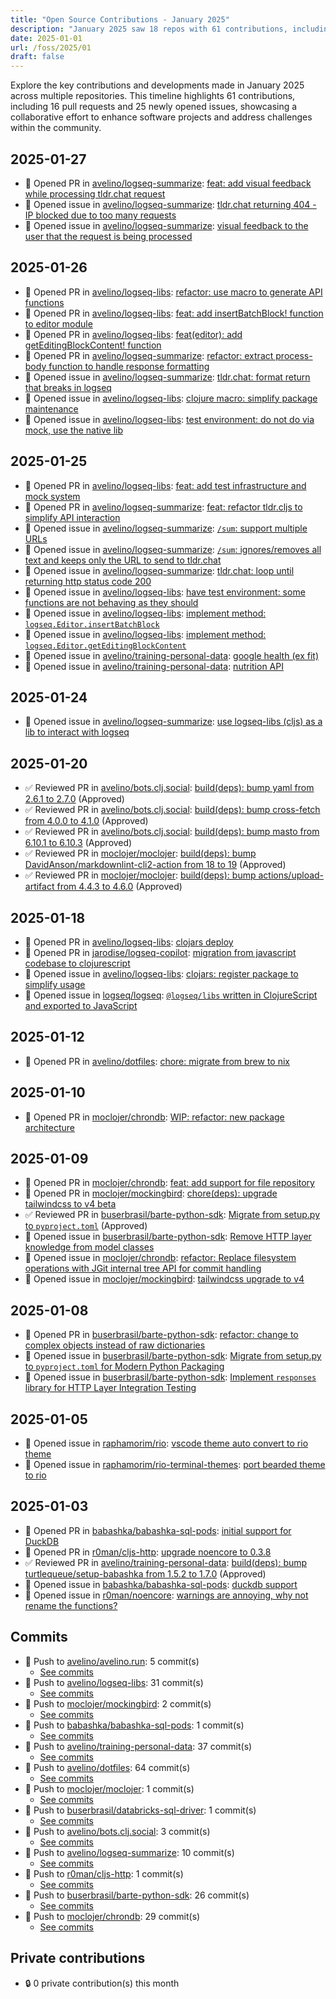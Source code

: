 ```yaml
---
title: "Open Source Contributions - January 2025"
description: "January 2025 saw 18 repos with 61 contributions, including 16 PRs and 25 issues, driving significant advancements in software development."
date: 2025-01-01
url: /foss/2025/01
draft: false
---
```


Explore the key contributions and developments made in January 2025 across multiple repositories. This timeline highlights 61 contributions, including 16 pull requests and 25 newly opened issues, showcasing a collaborative effort to enhance software projects and address challenges within the community.

## 2025-01-27

- 🔀 Opened PR in [avelino/logseq-summarize](https://github.com/avelino/logseq-summarize): [feat: add visual feedback while processing tldr.chat request](https://github.com/avelino/logseq-summarize/pull/22)
- 🐛 Opened issue in [avelino/logseq-summarize](https://github.com/avelino/logseq-summarize): [tldr.chat returning 404 - IP blocked due to too many requests](https://github.com/avelino/logseq-summarize/issues/23)
- 🐛 Opened issue in [avelino/logseq-summarize](https://github.com/avelino/logseq-summarize): [visual feedback to the user that the request is being processed](https://github.com/avelino/logseq-summarize/issues/21)

## 2025-01-26

- 🔀 Opened PR in [avelino/logseq-libs](https://github.com/avelino/logseq-libs): [refactor: use macro to generate API functions](https://github.com/avelino/logseq-libs/pull/11)
- 🔀 Opened PR in [avelino/logseq-libs](https://github.com/avelino/logseq-libs): [feat: add insertBatchBlock! function to editor module](https://github.com/avelino/logseq-libs/pull/9)
- 🔀 Opened PR in [avelino/logseq-libs](https://github.com/avelino/logseq-libs): [feat(editor): add getEditingBlockContent! function](https://github.com/avelino/logseq-libs/pull/8)
- 🔀 Opened PR in [avelino/logseq-summarize](https://github.com/avelino/logseq-summarize): [refactor: extract process-body function to handle response formatting](https://github.com/avelino/logseq-summarize/pull/19)
- 🐛 Opened issue in [avelino/logseq-summarize](https://github.com/avelino/logseq-summarize): [tldr.chat: format return that breaks in logseq](https://github.com/avelino/logseq-summarize/issues/18)
- 🐛 Opened issue in [avelino/logseq-libs](https://github.com/avelino/logseq-libs): [clojure macro: simplify package maintenance](https://github.com/avelino/logseq-libs/issues/10)
- 🐛 Opened issue in [avelino/logseq-libs](https://github.com/avelino/logseq-libs): [test environment: do not do via mock, use the native lib](https://github.com/avelino/logseq-libs/issues/7)

## 2025-01-25

- 🔀 Opened PR in [avelino/logseq-libs](https://github.com/avelino/logseq-libs): [feat: add test infrastructure and mock system](https://github.com/avelino/logseq-libs/pull/6)
- 🔀 Opened PR in [avelino/logseq-summarize](https://github.com/avelino/logseq-summarize): [feat: refactor tldr.cljs to simplify API interaction](https://github.com/avelino/logseq-summarize/pull/15)
- 🐛 Opened issue in [avelino/logseq-summarize](https://github.com/avelino/logseq-summarize): [`/sum`: support multiple URLs](https://github.com/avelino/logseq-summarize/issues/17)
- 🐛 Opened issue in [avelino/logseq-summarize](https://github.com/avelino/logseq-summarize): [`/sum`: ignores/removes all text and keeps only the URL to send to tldr.chat](https://github.com/avelino/logseq-summarize/issues/16)
- 🐛 Opened issue in [avelino/logseq-summarize](https://github.com/avelino/logseq-summarize): [tldr.chat: loop until returning http status code 200](https://github.com/avelino/logseq-summarize/issues/14)
- 🐛 Opened issue in [avelino/logseq-libs](https://github.com/avelino/logseq-libs): [have test environment: some functions are not behaving as they should](https://github.com/avelino/logseq-libs/issues/5)
- 🐛 Opened issue in [avelino/logseq-libs](https://github.com/avelino/logseq-libs): [implement method: `logseq.Editor.insertBatchBlock`](https://github.com/avelino/logseq-libs/issues/4)
- 🐛 Opened issue in [avelino/logseq-libs](https://github.com/avelino/logseq-libs): [implement method: `logseq.Editor.getEditingBlockContent`](https://github.com/avelino/logseq-libs/issues/3)
- 🐛 Opened issue in [avelino/training-personal-data](https://github.com/avelino/training-personal-data): [google health (ex fit)](https://github.com/avelino/training-personal-data/issues/3)
- 🐛 Opened issue in [avelino/training-personal-data](https://github.com/avelino/training-personal-data): [nutrition API](https://github.com/avelino/training-personal-data/issues/2)

## 2025-01-24

- 🐛 Opened issue in [avelino/logseq-summarize](https://github.com/avelino/logseq-summarize): [use logseq-libs (cljs) as a lib to interact with logseq](https://github.com/avelino/logseq-summarize/issues/13)

## 2025-01-20

- ✅ Reviewed PR in [avelino/bots.clj.social](https://github.com/avelino/bots.clj.social): [build(deps): bump yaml from 2.6.1 to 2.7.0](https://github.com/avelino/bots.clj.social/pull/155#pullrequestreview-2562173695) (Approved)
- ✅ Reviewed PR in [avelino/bots.clj.social](https://github.com/avelino/bots.clj.social): [build(deps): bump cross-fetch from 4.0.0 to 4.1.0](https://github.com/avelino/bots.clj.social/pull/154#pullrequestreview-2562170112) (Approved)
- ✅ Reviewed PR in [avelino/bots.clj.social](https://github.com/avelino/bots.clj.social): [build(deps): bump masto from 6.10.1 to 6.10.3](https://github.com/avelino/bots.clj.social/pull/157#pullrequestreview-2562169068) (Approved)
- ✅ Reviewed PR in [moclojer/moclojer](https://github.com/moclojer/moclojer): [build(deps): bump DavidAnson/markdownlint-cli2-action from 18 to 19](https://github.com/moclojer/moclojer/pull/297#pullrequestreview-2562661314) (Approved)
- ✅ Reviewed PR in [moclojer/moclojer](https://github.com/moclojer/moclojer): [build(deps): bump actions/upload-artifact from 4.4.3 to 4.6.0](https://github.com/moclojer/moclojer/pull/298#pullrequestreview-2562659595) (Approved)

## 2025-01-18

- 🔀 Opened PR in [avelino/logseq-libs](https://github.com/avelino/logseq-libs): [clojars deploy](https://github.com/avelino/logseq-libs/pull/2)
- 🔀 Opened PR in [jarodise/logseq-copilot](https://github.com/jarodise/logseq-copilot): [migration from javascript codebase to clojurescript](https://github.com/jarodise/logseq-copilot/pull/5)
- 🐛 Opened issue in [avelino/logseq-libs](https://github.com/avelino/logseq-libs): [clojars: register package to simplify usage](https://github.com/avelino/logseq-libs/issues/1)
- 🐛 Opened issue in [logseq/logseq](https://github.com/logseq/logseq): [`@logseq/libs` written in ClojureScript and exported to JavaScript](https://github.com/logseq/logseq/issues/11689)

## 2025-01-12

- 🔀 Opened PR in [avelino/dotfiles](https://github.com/avelino/dotfiles): [chore: migrate from brew to nix](https://github.com/avelino/dotfiles/pull/5)

## 2025-01-10

- 🔀 Opened PR in [moclojer/chrondb](https://github.com/moclojer/chrondb): [WIP: refactor: new package architecture](https://github.com/moclojer/chrondb/pull/7)

## 2025-01-09

- 🔀 Opened PR in [moclojer/chrondb](https://github.com/moclojer/chrondb): [feat: add support for file repository](https://github.com/moclojer/chrondb/pull/6)
- 🔀 Opened PR in [moclojer/mockingbird](https://github.com/moclojer/mockingbird): [chore(deps): upgrade tailwindcss to v4 beta](https://github.com/moclojer/mockingbird/pull/12)
- ✅ Reviewed PR in [buserbrasil/barte-python-sdk](https://github.com/buserbrasil/barte-python-sdk): [Migrate from setup.py to `pyproject.toml`](https://github.com/buserbrasil/barte-python-sdk/pull/4#pullrequestreview-2540316659) (Approved)
- 🐛 Opened issue in [buserbrasil/barte-python-sdk](https://github.com/buserbrasil/barte-python-sdk): [Remove HTTP layer knowledge from model classes](https://github.com/buserbrasil/barte-python-sdk/issues/5)
- 🐛 Opened issue in [moclojer/chrondb](https://github.com/moclojer/chrondb): [refactor: Replace filesystem operations with JGit internal tree API for commit handling](https://github.com/moclojer/chrondb/issues/5)
- 🐛 Opened issue in [moclojer/mockingbird](https://github.com/moclojer/mockingbird): [tailwindcss upgrade to v4](https://github.com/moclojer/mockingbird/issues/11)

## 2025-01-08

- 🔀 Opened PR in [buserbrasil/barte-python-sdk](https://github.com/buserbrasil/barte-python-sdk): [refactor: change to complex objects instead of raw dictionaries](https://github.com/buserbrasil/barte-python-sdk/pull/1)
- 🐛 Opened issue in [buserbrasil/barte-python-sdk](https://github.com/buserbrasil/barte-python-sdk): [Migrate from setup.py to `pyproject.toml` for Modern Python Packaging](https://github.com/buserbrasil/barte-python-sdk/issues/3)
- 🐛 Opened issue in [buserbrasil/barte-python-sdk](https://github.com/buserbrasil/barte-python-sdk): [Implement `responses` library for HTTP Layer Integration Testing](https://github.com/buserbrasil/barte-python-sdk/issues/2)

## 2025-01-05

- 🐛 Opened issue in [raphamorim/rio](https://github.com/raphamorim/rio): [vscode theme auto convert to rio theme](https://github.com/raphamorim/rio/issues/874)
- 🐛 Opened issue in [raphamorim/rio-terminal-themes](https://github.com/raphamorim/rio-terminal-themes): [port bearded theme to rio](https://github.com/raphamorim/rio-terminal-themes/issues/5)

## 2025-01-03

- 🔀 Opened PR in [babashka/babashka-sql-pods](https://github.com/babashka/babashka-sql-pods): [initial support for DuckDB](https://github.com/babashka/babashka-sql-pods/pull/64)
- 🔀 Opened PR in [r0man/cljs-http](https://github.com/r0man/cljs-http): [upgrade noencore to 0.3.8](https://github.com/r0man/cljs-http/pull/139)
- ✅ Reviewed PR in [avelino/training-personal-data](https://github.com/avelino/training-personal-data): [build(deps): bump turtlequeue/setup-babashka from 1.5.2 to 1.7.0](https://github.com/avelino/training-personal-data/pull/1#pullrequestreview-2529369925) (Approved)
- 🐛 Opened issue in [babashka/babashka-sql-pods](https://github.com/babashka/babashka-sql-pods): [duckdb support](https://github.com/babashka/babashka-sql-pods/issues/63)
- 🐛 Opened issue in [r0man/noencore](https://github.com/r0man/noencore): [warnings are annoying, why not rename the functions?](https://github.com/r0man/noencore/issues/8)

## Commits

- 🔨 Push to [avelino/avelino.run](https://github.com/avelino/avelino.run): 5 commit(s)
  - [See commits](https://github.com/avelino/avelino.run/commits?author=avelino&since=2025-01-01T00:00:00Z&until=2025-01-31T23:59:59Z)
- 🔨 Push to [avelino/logseq-libs](https://github.com/avelino/logseq-libs): 31 commit(s)
  - [See commits](https://github.com/avelino/logseq-libs/commits?author=avelino&since=2025-01-01T00:00:00Z&until=2025-01-31T23:59:59Z)
- 🔨 Push to [moclojer/mockingbird](https://github.com/moclojer/mockingbird): 2 commit(s)
  - [See commits](https://github.com/moclojer/mockingbird/commits?author=avelino&since=2025-01-01T00:00:00Z&until=2025-01-31T23:59:59Z)
- 🔨 Push to [babashka/babashka-sql-pods](https://github.com/babashka/babashka-sql-pods): 1 commit(s)
  - [See commits](https://github.com/babashka/babashka-sql-pods/commits?author=avelino&since=2025-01-01T00:00:00Z&until=2025-01-31T23:59:59Z)
- 🔨 Push to [avelino/training-personal-data](https://github.com/avelino/training-personal-data): 37 commit(s)
  - [See commits](https://github.com/avelino/training-personal-data/commits?author=avelino&since=2025-01-01T00:00:00Z&until=2025-01-31T23:59:59Z)
- 🔨 Push to [avelino/dotfiles](https://github.com/avelino/dotfiles): 64 commit(s)
  - [See commits](https://github.com/avelino/dotfiles/commits?author=avelino&since=2025-01-01T00:00:00Z&until=2025-01-31T23:59:59Z)
- 🔨 Push to [moclojer/moclojer](https://github.com/moclojer/moclojer): 1 commit(s)
  - [See commits](https://github.com/moclojer/moclojer/commits?author=avelino&since=2025-01-01T00:00:00Z&until=2025-01-31T23:59:59Z)
- 🔨 Push to [buserbrasil/databricks-sql-driver](https://github.com/buserbrasil/databricks-sql-driver): 1 commit(s)
  - [See commits](https://github.com/buserbrasil/databricks-sql-driver/commits?author=avelino&since=2025-01-01T00:00:00Z&until=2025-01-31T23:59:59Z)
- 🔨 Push to [avelino/bots.clj.social](https://github.com/avelino/bots.clj.social): 3 commit(s)
  - [See commits](https://github.com/avelino/bots.clj.social/commits?author=avelino&since=2025-01-01T00:00:00Z&until=2025-01-31T23:59:59Z)
- 🔨 Push to [avelino/logseq-summarize](https://github.com/avelino/logseq-summarize): 10 commit(s)
  - [See commits](https://github.com/avelino/logseq-summarize/commits?author=avelino&since=2025-01-01T00:00:00Z&until=2025-01-31T23:59:59Z)
- 🔨 Push to [r0man/cljs-http](https://github.com/r0man/cljs-http): 1 commit(s)
  - [See commits](https://github.com/r0man/cljs-http/commits?author=avelino&since=2025-01-01T00:00:00Z&until=2025-01-31T23:59:59Z)
- 🔨 Push to [buserbrasil/barte-python-sdk](https://github.com/buserbrasil/barte-python-sdk): 26 commit(s)
  - [See commits](https://github.com/buserbrasil/barte-python-sdk/commits?author=avelino&since=2025-01-01T00:00:00Z&until=2025-01-31T23:59:59Z)
- 🔨 Push to [moclojer/chrondb](https://github.com/moclojer/chrondb): 29 commit(s)
  - [See commits](https://github.com/moclojer/chrondb/commits?author=avelino&since=2025-01-01T00:00:00Z&until=2025-01-31T23:59:59Z)

## Private contributions

- 🔒 0 private contribution(s) this month

